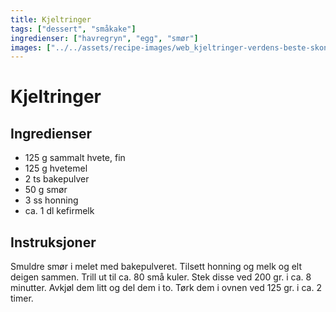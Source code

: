 ```yaml
---
title: Kjeltringer
tags: ["dessert", "småkake"]
ingredienser: ["havregryn", "egg", "smør"]
images: ["../../assets/recipe-images/web_kjeltringer-verdens-beste-skonroker.jpg"]
---
```


# Kjeltringer

## Ingredienser

- 125 g sammalt hvete, fin
- 125 g hvetemel
- 2 ts bakepulver
- 50 g smør
- 3 ss honning
- ca. 1 dl kefirmelk

## Instruksjoner

Smuldre smør i melet med bakepulveret. Tilsett honning og melk og elt deigen sammen. Trill ut til ca. 80 små kuler. Stek disse ved 200 gr. i ca. 8 minutter. Avkjøl dem litt og del dem i to. Tørk dem i ovnen ved 125 gr. i ca. 2 timer.
